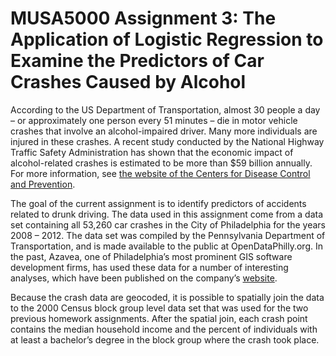 # MUSA5000 Assignment 3: The Application of Logistic Regression to Examine the Predictors of Car Crashes Caused by Alcohol

According to the US Department of Transportation, almost 30 people a day – or approximately one person every 51 minutes – die in motor vehicle crashes that involve an alcohol-impaired driver. Many more individuals are injured in these crashes. A recent study conducted by the National Highway Traffic Safety Administration has shown that the economic impact of alcohol-related crashes is estimated to be more than $59 billion annually. For more information, see [the website of the Centers for Disease Control and Prevention](https://www.cdc.gov/motorvehiclesafety/impaired_driving/impaired-drv_factsheet.html).

The goal of the current assignment is to identify predictors of accidents related to drunk driving. The data used in this assignment come from a data set containing all 53,260 car crashes in the City of Philadelphia for the years 2008 – 2012. The data set was compiled by the Pennsylvania Department of Transportation, and is made available to the public at OpenDataPhilly.org. In the past, Azavea, one of Philadelphia’s most prominent GIS software development firms, has used these data for a number of interesting analyses, which have been published on the company’s [website](https://element84.com/).

Because the crash data are geocoded, it is possible to spatially join the data to the 2000 Census block group level data set that was used for the two previous homework assignments. After the spatial join, each crash point contains the median household income and the percent of individuals with at least a bachelor’s degree in the block group where the crash took place.
